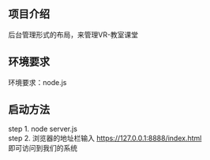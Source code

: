## 项目介绍
后台管理形式的布局，来管理VR-教室课堂
## 环境要求
环境要求：node.js
## 启动方法
step 1. node server.js  
step 2. 浏览器的地址栏输入 https://127.0.0.1:8888/index.html    
即可访问到我们的系统  
